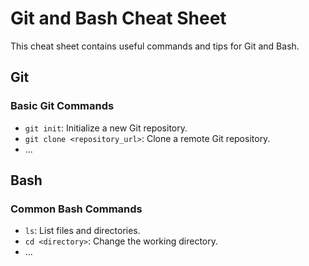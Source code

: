 # Git and Bash Cheat Sheet

This cheat sheet contains useful commands and tips for Git and Bash.

## Git

### Basic Git Commands

- `git init`: Initialize a new Git repository.
- `git clone <repository_url>`: Clone a remote Git repository.
- ...

## Bash

### Common Bash Commands

- `ls`: List files and directories.
- `cd <directory>`: Change the working directory.
- ...
